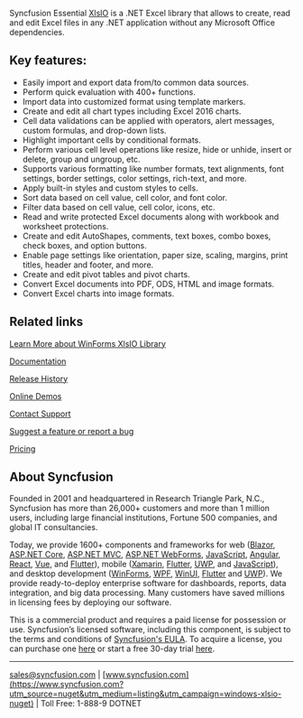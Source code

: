 Syncfusion Essential [XlsIO](https://www.syncfusion.com/excel-framework/net?utm_source=nuget&utm_medium=listing&utm_campaign=windows-xlsio-nuget) is a .NET Excel library that allows to create, read and edit Excel files in any .NET application without any Microsoft Office dependencies.

## Key features:
* Easily import and export data from/to common data sources.
* Perform quick evaluation with 400+ functions.
* Import data into customized format using template markers.
* Create and edit all chart types including Excel 2016 charts.
* Cell data validations can be applied with operators, alert messages, custom formulas, and drop-down lists.
* Highlight important cells by conditional formats.
* Perform various cell level operations like resize, hide or unhide, insert or delete, group and ungroup, etc.
* Supports various formatting like number formats, text alignments, font settings, border settings, color settings, rich-text, and more.
* Apply built-in styles and custom styles to cells.
* Sort data based on cell value, cell color, and font color.
* Filter data based on cell value, cell color, icons, etc.
* Read and write protected Excel documents along with workbook and worksheet protections.
* Create and edit AutoShapes, comments, text boxes, combo boxes, check boxes, and option buttons.
* Enable page settings like orientation, paper size, scaling, margins, print titles, header and footer, and more.
* Create and edit pivot tables and pivot charts.
* Convert Excel documents into PDF, ODS, HTML and image formats.
* Convert Excel charts into image formats.

## Related links
[Learn More about WinForms XlsIO Library](https://www.syncfusion.com/excel-framework/net?utm_source=nuget&utm_medium=listing&utm_campaign=windows-xlsio-nuget)

[Documentation](https://help.syncfusion.com/file-formats/xlsio/overview?utm_source=nuget&utm_medium=listing&utm_campaign=windows-xlsio-nuget)

[Release History](https://help.syncfusion.com/windowsforms/release-notes/v19.3.0.56?utm_source=nuget&utm_medium=listing&utm_campaign=windows-xlsio-nuget)

[Online Demos](https://github.com/syncfusion/winforms-demos/?utm_source=nuget&utm_medium=listing&utm_campaign=windows-xlsio-nuget)

[Contact Support](https://www.syncfusion.com/support/directtrac/incidents/newincident/?utm_source=nuget&utm_medium=listing&utm_campaign=windows-xlsio-nuget)

[Suggest a feature or report a bug](https://www.syncfusion.com/feedback/winforms?utm_source=nuget&utm_medium=listing&utm_campaign=windows-xlsio-nuget)

[Pricing](https://www.syncfusion.com/sales/products/windowsforms?utm_source=nuget&utm_medium=listing&utm_campaign=windows-xlsio-nuget)

## About Syncfusion
Founded in 2001 and headquartered in Research Triangle Park, N.C., Syncfusion has more than 26,000+ customers and more than 1 million users, including large financial institutions, Fortune 500 companies, and global IT consultancies.

Today, we provide 1600+ components and frameworks for web ([Blazor](https://www.syncfusion.com/blazor-components?utm_source=nuget&utm_medium=listing&utm_campaign=windows-xlsio-nuget), [ASP.NET Core](https://www.syncfusion.com/aspnet-core-ui-controls?utm_source=nuget&utm_medium=listing&utm_campaign=windows-xlsio-nuget), [ASP.NET MVC](https://www.syncfusion.com/aspnet-mvc-ui-controls?utm_source=nuget&utm_medium=listing&utm_campaign=windows-xlsio-nuget), [ASP.NET WebForms](https://www.syncfusion.com/jquery/aspnet-webforms-ui-controls?utm_source=nuget&utm_medium=listing&utm_campaign=windows-xlsio-nuget), [JavaScript](https://www.syncfusion.com/javascript-ui-controls?utm_source=nuget&utm_medium=listing&utm_campaign=windows-xlsio-nuget), [Angular](https://www.syncfusion.com/angular-ui-components?utm_source=nuget&utm_medium=listing&utm_campaign=windows-xlsio-nuget), [React](https://www.syncfusion.com/react-ui-components?utm_source=nuget&utm_medium=listing&utm_campaign=windows-xlsio-nuget), [Vue](https://www.syncfusion.com/vue-ui-components?utm_source=nuget&utm_medium=listing&utm_campaign=windows-xlsio-nuget), and [Flutter](https://www.syncfusion.com/flutter-widgets?utm_source=nuget&utm_medium=listing&utm_campaign=windows-xlsio-nuget)), mobile ([Xamarin](https://www.syncfusion.com/xamarin-ui-controls?utm_source=nuget&utm_medium=listing&utm_campaign=windows-xlsio-nuget), [Flutter](https://www.syncfusion.com/flutter-widgets?utm_source=nuget&utm_medium=listing&utm_campaign=windows-xlsio-nuget), [UWP](https://www.syncfusion.com/uwp-ui-controls?utm_source=nuget&utm_medium=listing&utm_campaign=windows-xlsio-nuget), and [JavaScript](https://www.syncfusion.com/javascript-ui-controls?utm_source=nuget&utm_medium=listing&utm_campaign=windows-xlsio-nuget)), and desktop development ([WinForms](https://www.syncfusion.com/winforms-ui-controls?utm_source=nuget&utm_medium=listing&utm_campaign=windows-xlsio-nuget), [WPF](https://www.syncfusion.com/wpf-ui-controls?utm_source=nuget&utm_medium=listing&utm_campaign=windows-xlsio-nuget), [WinUI](https://www.syncfusion.com/winui-controls?utm_source=nuget&utm_medium=listing&utm_campaign=windows-xlsio-nuget), [Flutter](https://www.syncfusion.com/flutter-widgets?utm_source=nuget&utm_medium=listing&utm_campaign=windows-xlsio-nuget) and [UWP](https://www.syncfusion.com/uwp-ui-controls?utm_source=nuget&utm_medium=listing&utm_campaign=windows-xlsio-nuget)). We provide ready-to-deploy enterprise software for dashboards, reports, data integration, and big data processing. Many customers have saved millions in licensing fees by deploying our software.


This is a commercial product and requires a paid license for possession or use. Syncfusion’s licensed software, including this component, is subject to the terms and conditions of [Syncfusion's EULA](https://www.syncfusion.com/eula/es/?utm_source=nuget&utm_medium=listing&utm_campaign=windows-xlsio-nuget). To acquire a license, you can purchase one [here]( https://www.syncfusion.com/sales/products/windowsforms?utm_source=nuget&utm_medium=listing&utm_campaign=windows-xlsio-nuget) or start a free 30-day trial [here](https://www.syncfusion.com/account/manage-trials/start-trials?utm_source=nuget&utm_medium=listing&utm_campaign=windows-xlsio-nuget).

___

[sales@syncfusion.com](mailto:sales@syncfusion.com?Subject=Syncfusion%20Notifications%20WinUI-%20NuGet) | [www.syncfusion.com](https://www.syncfusion.com?utm_source=nuget&utm_medium=listing&utm_campaign=windows-xlsio-nuget) | Toll Free: 1-888-9 DOTNET



